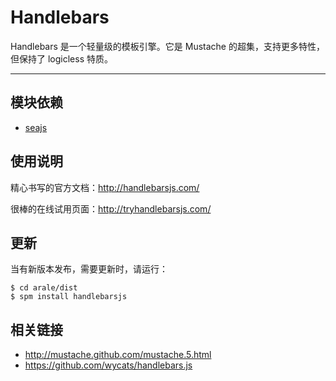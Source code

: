 
# Handlebars

Handlebars 是一个轻量级的模板引擎。它是 Mustache 的超集，支持更多特性，但保持了
logicless 特质。

---


## 模块依赖

 - [seajs](../seajs/README.md)


## 使用说明

精心书写的官方文档：<http://handlebarsjs.com/>

很棒的在线试用页面：<http://tryhandlebarsjs.com/>


## 更新

当有新版本发布，需要更新时，请运行：

```
$ cd arale/dist
$ spm install handlebarsjs
```


## 相关链接

 - http://mustache.github.com/mustache.5.html
 - https://github.com/wycats/handlebars.js

